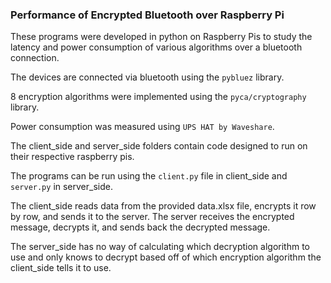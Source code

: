 ### Performance of Encrypted Bluetooth over Raspberry Pi

These programs were developed in python on Raspberry Pis to study the latency and power consumption of various algorithms over a bluetooth connection.

The devices are connected via bluetooth using the `pybluez` library.

8 encryption algorithms were implemented using the `pyca/cryptography` library. 

Power consumption was measured using `UPS HAT by Waveshare`. 

The client_side and server_side folders contain code designed to run on their respective raspberry pis.

The programs can be run using the `client.py` file in client_side and `server.py` in server_side.

The client_side reads data from the provided data.xlsx file, encrypts it row by row, and sends it to the server. The server receives the encrypted message, decrypts it, and sends back the decrypted message.

The server_side has no way of calculating which decryption algorithm to use and only knows to decrypt based off of which encryption algorithm the client_side tells it to use. 
